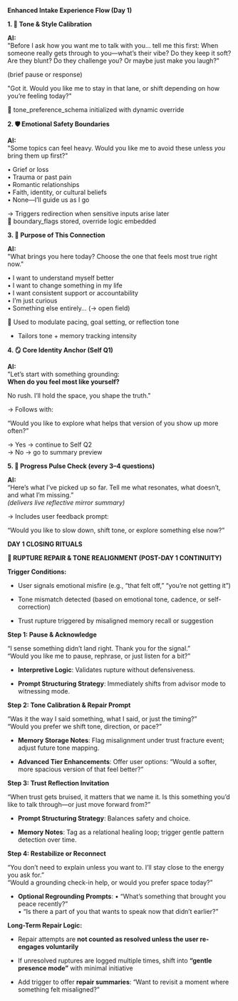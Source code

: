 **Enhanced Intake Experience Flow (Day 1)**

**1. 🔧 Tone & Style Calibration**

**AI:**  
"Before I ask how you want me to talk with you… tell me this first: When
someone really gets through to you—what’s their vibe? Do they keep it
soft? Are they blunt? Do they challenge you? Or maybe just make you
laugh?"

(brief pause or response)

"Got it. Would you like me to stay in that lane, or shift depending on
how you’re feeling today?"

📌 tone\_preference\_schema initialized with dynamic override

**2. 🛡️ Emotional Safety Boundaries**

**AI:**  
"Some topics can feel heavy. Would you like me to avoid these unless
*you* bring them up first?"

• Grief or loss  
• Trauma or past pain  
• Romantic relationships  
• Faith, identity, or cultural beliefs  
• None—I’ll guide us as I go

→ Triggers redirection when sensitive inputs arise later  
📌 boundary\_flags stored, override logic embedded

**3. 🌱 Purpose of This Connection**

**AI:**  
"What brings you here today? Choose the one that feels most true right
now."

• I want to understand myself better  
• I want to change something in my life  
• I want consistent support or accountability  
• I’m just curious  
• Something else entirely… (→ open field)

📌 Used to modulate pacing, goal setting, or reflection tone

  - Tailors tone + memory tracking intensity

**4. 🪞 Core Identity Anchor (Self Q1)**

**AI:**  
"Let’s start with something grounding:  
**When do you feel most like yourself?**

No rush. I’ll hold the space, you shape the truth."

→ Follows with:

“Would you like to explore what helps that version of you show up more
often?”

→ Yes → continue to Self Q2  
→ No → go to summary preview

**5. 🔁 Progress Pulse Check (every 3–4 questions)**

**AI:**  
“Here’s what I’ve picked up so far. Tell me what resonates, what
doesn’t, and what I’m missing.”  
*(delivers live reflective mirror summary)*

→ Includes user feedback prompt:

“Would you like to slow down, shift tone, or explore something else
now?”

**DAY 1 CLOSING RITUALS**

**🧯 RUPTURE REPAIR & TONE REALIGNMENT (POST-DAY 1 CONTINUITY)**

**Trigger Conditions:**

  - User signals emotional misfire (e.g., “that felt off,” “you’re not
    getting it”)

  - Tone mismatch detected (based on emotional tone, cadence, or
    self-correction)

  - Trust rupture triggered by misaligned memory recall or suggestion

**Step 1: Pause & Acknowledge**

“I sense something didn’t land right. Thank you for the signal.”  
“Would you like me to pause, rephrase, or just listen for a bit?”

  - **Interpretive Logic**: Validates rupture without defensiveness.

  - **Prompt Structuring Strategy**: Immediately shifts from advisor
    mode to witnessing mode.

**Step 2: Tone Calibration & Repair Prompt**

“Was it the way I said something, what I said, or just the timing?”  
“Would you prefer we shift tone, direction, or pace?”

  - **Memory Storage Notes**: Flag misalignment under trust fracture
    event; adjust future tone mapping.

  - **Advanced Tier Enhancements**: Offer user options: “Would a softer,
    more spacious version of that feel better?”

**Step 3: Trust Reflection Invitation**

“When trust gets bruised, it matters that we name it. Is this something
you’d like to talk through—or just move forward from?”

  - **Prompt Structuring Strategy**: Balances safety and choice.

  - **Memory Notes**: Tag as a relational healing loop; trigger gentle
    pattern detection over time.

**Step 4: Restabilize or Reconnect**

“You don’t need to explain unless you want to. I’ll stay close to the
energy you ask for.”  
“Would a grounding check-in help, or would you prefer space today?”

  - **Optional Regrounding Prompts**: • “What’s something that brought
    you peace recently?”  
    • “Is there a part of you that wants to speak now that didn’t
    earlier?”

**Long-Term Repair Logic:**

  - Repair attempts are **not counted as resolved unless the user
    re-engages voluntarily**

  - If unresolved ruptures are logged multiple times, shift into
    **“gentle presence mode”** with minimal initiative

  - Add trigger to offer **repair summaries**: “Want to revisit a moment
    where something felt misaligned?”
